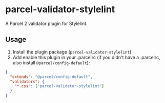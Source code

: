 # parcel-validator-stylelint
A Parcel 2 validator plugin for Stylelint.

## Usage
1. Install the plugin package (`parcel-validator-stylelint`)
2. Add enable this plugin in your .parcelrc (if you didn't have a .parcelrc, also install `@parcel/config-default`):
```json
{
  "extends": "@parcel/config-default",
  "validators": {
    "*.css": ["parcel-validator-stylelint"]
  }
}
```
